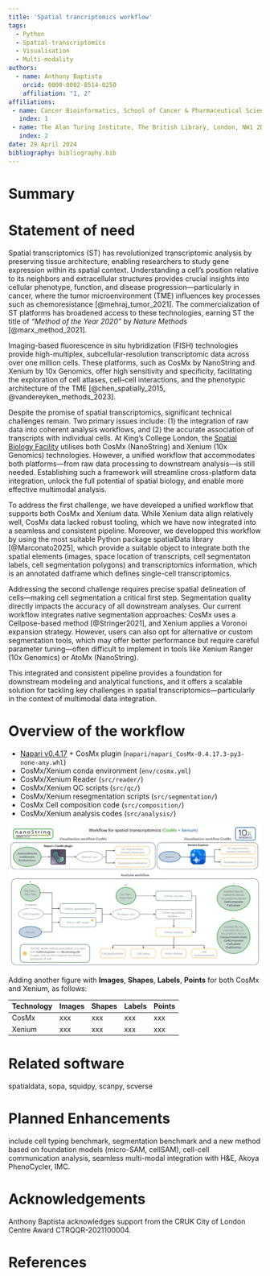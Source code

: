 ```yaml
---
title: 'Spatial trancriptomics workflow'
tags:
  - Python
  - Spatial-transcriptomics
  - Visualisation
  - Multi-modality
authors:
  - name: Anthony Baptista
    orcid: 0000-0002-8514-0250
    affiliation: "1, 2"
affiliations:
 - name: Cancer Bioinformatics, School of Cancer & Pharmaceutical Sciences, Faculty of Life Sciences and Medicine, King's College London, London, United Kingdom
   index: 1
 - name: The Alan Turing Institute, The British Library, London, NW1 2DB, United Kingdom.
   index: 2
date: 29 April 2024
bibliography: bibliography.bib
---
```


# Summary

# Statement of need
Spatial transcriptomics (ST) has revolutionized transcriptomic analysis by preserving tissue architecture, enabling researchers to study gene expression within its spatial context. Understanding a cell’s position relative to its neighbors and extracellular structures provides crucial insights into cellular phenotype, function, and disease progression—particularly in cancer, where the tumor microenvironment (TME) influences key processes such as chemoresistance [@mehraj_tumor_2021]. The commercialization of ST platforms has broadened access to these technologies, earning ST the title of *“Method of the Year 2020”* by *Nature Methods* [@marx_method_2021].

Imaging-based fluorescence in situ hybridization (FISH) technologies provide high-multiplex, subcellular-resolution transcriptomic data across over one million cells. These platforms, such as CosMx by NanoString and Xenium by 10x Genomics, offer high sensitivity and specificity, facilitating the exploration of cell atlases, cell–cell interactions, and the phenotypic architecture of the TME [@chen_spatially_2015, @vandereyken_methods_2023].

Despite the promise of spatial transcriptomics, significant technical challenges remain. Two primary issues include: (1) the integration of raw data into coherent analysis workflows, and (2) the accurate association of transcripts with individual cells. At King’s College London, the [Spatial Biology Facility](https://www.kcl.ac.uk/research/facilities/the-spatial-biology-facility) utilises both CosMx (NanoString) and Xenium (10x Genomics) technologies. However, a unified workflow that accommodates both platforms—from raw data processing to downstream analysis—is still needed. Establishing such a framework will streamline cross-platform data integration, unlock the full potential of spatial biology, and enable more effective multimodal analysis.

To address the first challenge, we have developed a unified workflow that supports both CosMx and Xenium data. While Xenium data align relatively well, CosMx data lacked robust tooling, which we have now integrated into a seamless and consistent pipeline. Moreover, we developped this workflow by using the most suitable Python package spatialData library [@Marconato2025], which provide a suitable object to integrate both the spatial elements (images, space location of transcripts, cell segmentaton labels, cell segmentation polygons) and transcriptomics information, which is an annotated datframe which defines single-cell transcriptomics.


Addressing the second challenge requires precise spatial delineation of cells—making cell segmentation a critical first step. Segmentation quality directly impacts the accuracy of all downstream analyses. Our current workflow integrates native segmentation approaches: CosMx uses a Cellpose-based method [@Stringer2021], and Xenium applies a Voronoi expansion strategy. However, users can also opt for alternative or custom segmentation tools, which may offer better performance but require careful parameter tuning—often difficult to implement in tools like Xenium Ranger (10x Genomics) or AtoMx (NanoString).

This integrated and consistent pipeline provides a foundation for downstream modeling and analytical functions, and it offers a scalable solution for tackling key challenges in spatial transcriptomics—particularly in the context of multimodal data integration.

# Overview of the workflow

- [Napari v0.4.17](https://github.com/napari/napari/releases/tag/v0.4.17) + CosMx plugin (`napari/napari_CosMx-0.4.17.3-py3-none-any.whl`)
- CosMx/Xenium conda environment (`env/cosmx.yml`)
- CosMx/Xenium Reader (`src/reader/`)
- CosMx/Xenium QC scripts (`src/qc/`)
- CosMx/Xenium resegmentation scripts (`src/segmentation/`)
- CosMx Cell composition code (`src/composition/`)
- CosMx/Xenium analysis codes (`src/analysis/`)

![Workflow](figures/sbf_workflow.png)

Adding another figure with **Images**, **Shapes**, **Labels**, **Points** for both CosMx and Xenium, as follows:

| Technology | Images         | Shapes | Labels | Points |
|------------|----------------|--------|--------|--------|
| CosMx      |      xxx       | xxx    | xxx    | xxx    |
| Xenium     |      xxx       | xxx    | xxx    | xxx    |


# Related software

spatialdata, sopa, squidpy, scanpy, scverse

# Planned Enhancements
include cell typing benchmark, segmentation benchmark and a new method based on foundation models (micro-SAM, cellSAM), cell-cell communication analysis, seamless multi-modal integration with H&E, Akoya PhenoCycler, IMC.

# Acknowledgements
Anthony Baptista acknowledges support from the CRUK City of London Centre Award CTRQQR-2021100004.

# References
